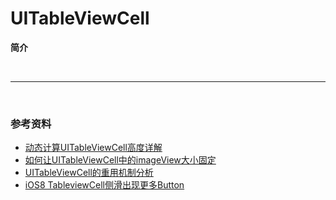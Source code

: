 # UITableViewCell

**简介**

<br>

***

<br>

### 参考资料

* [动态计算UITableViewCell高度详解](http://www.cocoachina.com/industry/20140604/8668.html)
* [如何让UITableViewCell中的imageView大小固定](http://www.tuicool.com/articles/JRr2m2R)
* [UITableViewCell的重用机制分析](http://blog.csdn.net/omegayy/article/details/7356823)
* [iOS8 TableviewCell侧滑出现更多Button](http://blog.csdn.net/hello_hwc/article/details/45619471)